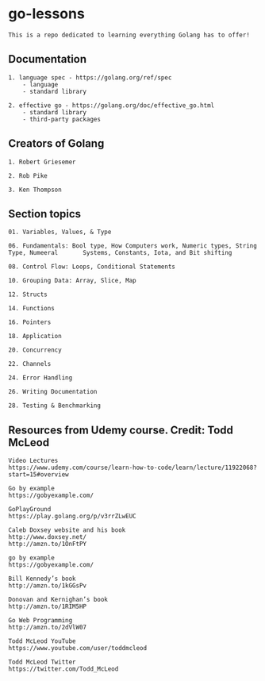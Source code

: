 # go-lessons

    This is a repo dedicated to learning everything Golang has to offer!


## Documentation 

    1. language spec - https://golang.org/ref/spec
        - language
        - standard library

    2. effective go - https://golang.org/doc/effective_go.html
        - standard library
        - third-party packages
        
## Creators of Golang
    
    1. Robert Griesemer

    2. Rob Pike

    3. Ken Thompson

## Section topics

    01. Variables, Values, & Type

    06. Fundamentals: Bool type, How Computers work, Numeric types, String Type, Numeeral       Systems, Constants, Iota, and Bit shifting

    08. Control Flow: Loops, Conditional Statements

    10. Grouping Data: Array, Slice, Map

    12. Structs

    14. Functions

    16. Pointers

    18. Application

    20. Concurrency

    22. Channels

    24. Error Handling

    26. Writing Documentation

    28. Testing & Benchmarking

## Resources from Udemy course. Credit: Todd McLeod

    Video Lectures
    https://www.udemy.com/course/learn-how-to-code/learn/lecture/11922068?start=15#overview

    Go by example
    https://gobyexample.com/
    
    GoPlayGround
    https://play.golang.org/p/v3rrZLwEUC

    Caleb Doxsey website and his book
    http://www.doxsey.net/ 
    http://amzn.to/1OnFtPY 

    go by example
    https://gobyexample.com/ 

    Bill Kennedy’s book
    http://amzn.to/1kGGsPv 

    Donovan and Kernighan’s book
    http://amzn.to/1RIM5HP 

    Go Web Programming
    http://amzn.to/2dVlW07 

    Todd McLeod YouTube
    https://www.youtube.com/user/toddmcleod 

    Todd McLeod Twitter 
    https://twitter.com/Todd_McLeod 